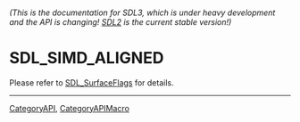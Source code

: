 ###### (This is the documentation for SDL3, which is under heavy development and the API is changing! [SDL2](https://wiki.libsdl.org/SDL2/) is the current stable version!)
# SDL_SIMD_ALIGNED

Please refer to [SDL_SurfaceFlags](SDL_SurfaceFlags) for details.

----
[CategoryAPI](CategoryAPI), [CategoryAPIMacro](CategoryAPIMacro)

